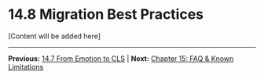 # 14.8 Migration Best Practices

[Content will be added here]

---

**Previous:** [14.7 From Emotion to CLS](./14.7-from-emotion-to-cls.md) | **Next:** [Chapter 15: FAQ & Known Limitations](../15-faq-limitations/index.md)
